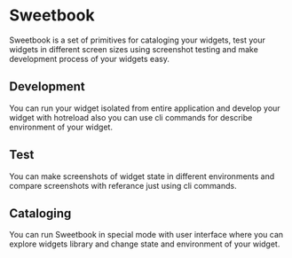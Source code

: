 # Sweetbook
Sweetbook is a set of primitives for cataloging 
your widgets, test your widgets in different
screen sizes using screenshot testing
and make development process of your widgets easy.

## Development
You can run your widget isolated from entire
application and develop your widget with hotreload 
also you can use cli commands for describe
environment of your widget.

## Test
You can make screenshots of widget state in
different environments and compare screenshots
with referance just using cli commands.

## Cataloging
You can run Sweetbook in special mode with user
interface where you can explore widgets library
and change state and environment of your widget.